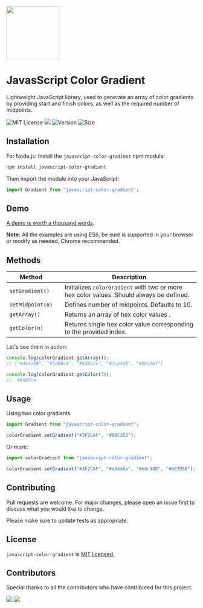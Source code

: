 <div>
    <img src="https://mymodernmet.com/wp/wp-content/uploads/2018/09/color-theory-basics.jpg" height="140">
    <h1>JavasScript Color Gradient</h1>
    <p>Lightweight JavaScript library, used to generate an array of color gradients by providing start and finish colors, as well as the required number of midpoints.</p>
</div>

![MIT License](https://img.shields.io/npm/l/javascript-color-gradient)
[![](https://img.shields.io/npm/dm/javascript-color-gradient)](https://www.npmjs.com/package/javascript-color-gradient)
![Version](https://img.shields.io/github/package-json/v/adrinlol/javascript-color-gradient)
![Size](https://img.shields.io/bundlephobia/min/javascript-color-gradient)

## Installation

For Node.js: Install the `javascript-color-gradient` npm module:

```bash
npm install javascript-color-gradient
```

Then import the module into your JavaScript:

```javascript
import Gradient from "javascript-color-gradient";
```

## Demo

[A demo is worth a thousand words](https://codesandbox.io/s/javascript-color-gradient-csgfd).

**Note:** All the examples are using ES6, be sure is supported in your browser or modify as needed, Chrome recommended.

## Methods

| Method           |     | Description                                                                              |
| ---------------- | --- | ---------------------------------------------------------------------------------------- |
| `setGradient()`  |     | Initializes `colorGradient` with two or more hex color values. Should always be defined. |
| `setMidpoint(n)` |     | Defines number of midpoints. Defaults to 10.                                             |
| `getArray()`     |     | Returns an array of hex color values .                                                   |
| `getColor(n)`    |     | Returns single hex color value corresponding to the provided index.                      |

Let's see them in action:

```javascript
console.log(colorGradient.getArray());
// ["#4e4ab9", "#5d68c4", "#6d86ce", "#7ca4d9", "#8bc2e3"]

console.log(colorGradient.getColor(3));
//  #6d86ce
```

## Usage

Using two color gradients

```javascript
import Gradient from "javascript-color-gradient";

colorGradient.setGradient("#3F2CAF", "#8BC2E3");
```

Or more:

```javascript
import colorGradient from "javascript-color-gradient";

colorGradient.setGradient("#3F2CAF", "#e9446a", "#edc988", "#607D8B");
```

## Contributing

Pull requests are welcome. For major changes, please open an issue first to discuss what you would like to change.

Please make sure to update tests as appropriate.

## License

`javascript-color-gradient` is [MIT licensed.](https://github.com/Adrinlol/javascript-color-gradient/blob/master/LICENSE)

## Contributors

Special thanks to all the contributors who have contributed for this project.

[![](https://avatars2.githubusercontent.com/u/48876996?s=60&u=56a4865489e47ec29133e8792094ae83d8a9952c&v=4)](https://github.com/adrinlol)
[![](https://avatars2.githubusercontent.com/u/29488727?s=60&u=a25b4053dc78f359299c3b700cb13ff2554b92d7&v=4)](https://github.com/Saspect-IO)
